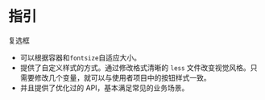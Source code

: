 # 指引

复选框

- 可以根据容器和`fontsize`自适应大小。		
- 提供了自定义样式的方式。通过修改格式清晰的 `less` 文件改变视觉风格。只需要修改几个变量，就可以与使用者项目中的按钮样式一致。		
- 并且提供了优化过的 API，基本满足常见的业务场景。
